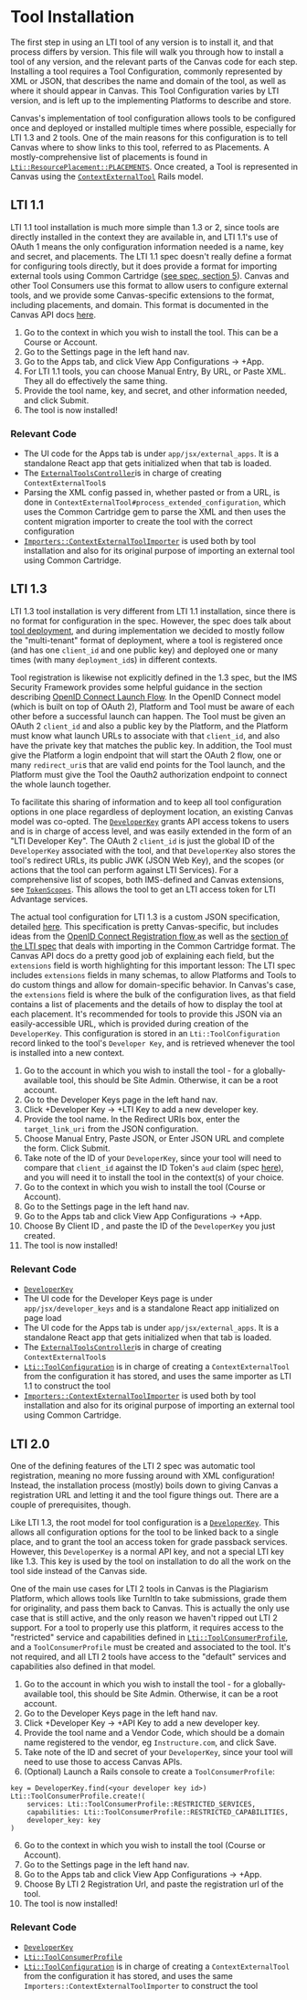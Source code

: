 # Tool Installation

The first step in using an LTI tool of any version is to install it, and that process differs by version. This file will walk you through how to install a tool of any version, and the relevant parts of the Canvas code for each step. Installing a tool requires a Tool Configuration, commonly represented by XML or JSON, that describes the name and domain of the tool, as well as where it should appear in Canvas. This Tool Configuration varies by LTI version, and is left up to the implementing Platforms to describe and store.

Canvas's implementation of tool configuration allows tools to be configured once and deployed or installed multiple times where possible, especially for LTI 1.3 and 2 tools. One of the main reasons for this configuration is to tell Canvas where to show links to this tool, referred to as Placements. A mostly-comprehensive list of placements is found in [`Lti::ResourcePlacement::PLACEMENTS`](/app/models/lti/resource_placement.rb). Once created, a Tool is represented in Canvas using the [`ContextExternalTool`](/app/models/context_external_tool.rb) Rails model.

## LTI 1.1

LTI 1.1 tool installation is much more simple than 1.3 or 2, since tools are directly installed in the context they are available in, and LTI 1.1's use of OAuth 1 means the only configuration information needed is a name, key and secret, and placements. The LTI 1.1 spec doesn't really define a format for configuring tools directly, but it does provide a format for importing external tools using Common Cartridge ([see spec, section 5](https://www.imsglobal.org/specs/ltiv1p1/implementation-guide)). Canvas and other Tool Consumers use this format to allow users to configure external tools, and we provide some Canvas-specific extensions to the format, including placements, and domain. This format is documented in the Canvas API docs [here](https://canvas.instructure.com/doc/api/file.tools_xml.html).

1. Go to the context in which you wish to install the tool. This can be a Course or Account.
2. Go to the Settings page in the left hand nav.
3. Go to the Apps tab, and click View App Configurations -> +App.
4. For LTI 1.1 tools, you can choose Manual Entry, By URL, or Paste XML. They all do effectively the same thing.
5. Provide the tool name, key, and secret, and other information needed, and click Submit.
6. The tool is now installed!

### Relevant Code

- The UI code for the Apps tab is under `app/jsx/external_apps`. It is a standalone React app that gets initialized when that tab is loaded.
- The [`ExternalToolsController`](/app/controllers/external_tools_controller.rb)is in charge of creating `ContextExternalTool`s
- Parsing the XML config passed in, whether pasted or from a URL, is done in `ContextExternalTool#process_extended_configuration`, which uses the Common Cartridge gem to parse the XML and then uses the content migration importer to create the tool with the correct configuration
- [`Importers::ContextExternalToolImporter`](/app/models/importers/context_external_tool_importer.rb) is used both by tool installation and also for its original purpose of importing an external tool using Common Cartridge.

## LTI 1.3

LTI 1.3 tool installation is very different from LTI 1.1 installation, since there is no format for configuration in the spec. However, the spec does talk about [tool deployment](http://www.imsglobal.org/spec/lti/v1p3/#tool-deployment), and during implementation we decided to mostly follow the "multi-tenant" format of deployment, where a tool is registered once (and has one `client_id` and one public key) and deployed one or many times (with many `deployment_id`s) in different contexts. 

Tool registration is likewise not explicitly defined in the 1.3 spec, but the IMS Security Framework provides some helpful guidance in the section describing [OpenID Connect Launch Flow](https://www.imsglobal.org/spec/security/v1p0/#openid_connect_launch_flow). In the OpenID Connect model (which is built on top of OAuth 2), Platform and Tool must be aware of each other before a successful launch can happen. The Tool must be given an OAuth 2 `client_id` and also a public key by the Platform, and the Platform must know what launch URLs to associate with that `client_id`, and also have the private key that matches the public key. In addition, the Tool must give the Platform a login endpoint that will start the OAuth 2 flow, one or many `redirect_uri`s that are valid end points for the Tool launch, and the Platform must give the Tool the Oauth2 authorization endpoint to connect the whole launch together.

To facilitate this sharing of information and to keep all tool configuration options in one place regardless of deployment location, an existing Canvas model was co-opted. The [`DeveloperKey`](/app/models/developer_key.rb) grants API access tokens to users and is in charge of access level, and was easily extended in the form of an "LTI Developer Key". The OAuth 2 `client_id` is just the global ID of the `DeveloperKey` associated with the tool, and that `DeveloperKey` also stores the tool's redirect URLs, its public JWK (JSON Web Key), and the scopes (or actions that the tool can perform against LTI Services). For a comprehensive list of scopes, both IMS-defined and Canvas extensions, see [`TokenScopes`](/lib/token_scopes.rb). This allows the tool to get an LTI access token for LTI Advantage services.

The actual tool configuration for LTI 1.3 is a custom JSON specification, detailed [here](https://canvas.instructure.com/doc/api/file.lti_dev_key_config.html#anatomy-of-a-json-configuration). This specification is pretty Canvas-specific, but includes ideas from the [OpenID Connect Registration flow ](https://connect2id.com/products/server/docs/guides/client-registration) as well as the [section of the LTI spec](http://www.imsglobal.org/spec/lti/v1p3/#cclinks) that deals with importing in the Common Cartridge format. The Canvas API docs do a pretty good job of explaining each field, but the `extensions` field is worth highlighting for this important lesson: The LTI spec includes `extensions` fields in many schemas, to allow Platforms and Tools to do custom things and allow for domain-specific behavior. In Canvas's case, the `extensions` field is where the bulk of the configuration lives, as that field contains a list of placements and the details of how to display the tool at each placement. It's recommended for tools to provide this JSON via an easily-accessible URL, which is provided during creation of the `DeveloperKey`. This configuration is stored in an `Lti::ToolConfiguration` record linked to the tool's `Developer Key`, and is retrieved whenever the tool is installed into a new context.

1. Go to the account in which you wish to install the tool - for a globally-available tool, this should be Site Admin. Otherwise, it can be a root account.
2. Go to the Developer Keys page in the left hand nav.
3. Click +Developer Key -> +LTI Key to add a new developer key.
4. Provide the tool name. In the Redirect URIs box, enter the `target_link_uri` from the JSON configuration.
5. Choose Manual Entry, Paste JSON, or Enter JSON URL and complete the form. Click Submit.
6. Take note of the ID of your `DeveloperKey`, since your tool will need to compare that `client_id` against the ID Token's `aud` claim (spec [here](https://www.imsglobal.org/spec/security/v1p0/#id-token)), and you will need it to install the tool in the context(s) of your choice.
7. Go to the context in which you wish to install the tool (Course or Account).
8. Go to the Settings page in the left hand nav.
9. Go to the Apps tab and click View App Configurations -> +App.
10. Choose By Client ID , and paste the ID of the `DeveloperKey` you just created.
11. The tool is now installed!

### Relevant Code

- [`DeveloperKey`](/app/models/developer_key.rb)
- The UI code for the Developer Keys page is under `app/jsx/developer_keys` and is a standalone React app initialized on page load
- The UI code for the Apps tab is under `app/jsx/external_apps`. It is a standalone React app that gets initialized when that tab is loaded.
- The [`ExternalToolsController`](/app/controllers/external_tools_controller.rb)is in charge of creating `ContextExternalTool`s
- [`Lti::ToolConfiguration`](/app/models/lti/tool_configuration.rb) is in charge of creating a `ContextExternalTool` from the configuration it has stored, and uses the same importer as LTI 1.1 to construct the tool
- [`Importers::ContextExternalToolImporter`](/app/models/importers/context_external_tool_importer.rb) is used both by tool installation and also for its original purpose of importing an external tool using Common Cartridge.


## LTI 2.0

One of the defining features of the LTI 2 spec was automatic tool registration, meaning no more fussing around with XML configuration! Instead, the installation process (mostly) boils down to giving Canvas a registration URL and letting it and the tool figure things out. There are a couple of prerequisites, though.

Like LTI 1.3, the root model for tool configuration is a [`DeveloperKey`](/app/models/developer_key.rb). This allows all configuration options for the tool to be linked back to a single place, and to grant the tool an access token for grade passback services. However, this `DeveloperKey` is a normal API key, and not a special LTI key like 1.3. This key is used by the tool on installation to do all the work on the tool side instead of the Canvas side.

One of the main use cases for LTI 2 tools in Canvas is the Plagiarism Platform, which allows tools like TurnItIn to take submissions, grade them for originality, and pass them back to Canvas. This is actually the only use case that is still active, and the only reason we haven't ripped out LTI 2 support. For a tool to properly use this platform, it requires access to the "restricted" service and capabilities defined in [`Lti::ToolConsumerProfile`](/app/models/lti/tool_consumer_profile.rb), and a `ToolConsumerProfile` must be created and associated to the tool. It's not required, and all LTI 2 tools have access to the "default" services and capabilities also defined in that model.

1. Go to the account in which you wish to install the tool - for a globally-available tool, this should be Site Admin. Otherwise, it can be a root account.
2. Go to the Developer Keys page in the left hand nav.
3. Click +Developer Key -> +API Key to add a new developer key.
4. Provide the tool name and a Vendor Code, which should be a domain name registered to the vendor, eg `Instructure.com`, and click Save.
5. Take note of the ID and secret of your `DeveloperKey`, since your tool will need to use those to access Canvas APIs.
6. (Optional) Launch a Rails console to create a `ToolConsumerProfile`:
```
key = DeveloperKey.find(<your developer key id>)
Lti::ToolConsumerProfile.create!(
    services: Lti::ToolConsumerProfile::RESTRICTED_SERVICES,
    capabilities: Lti::ToolConsumerProfile::RESTRICTED_CAPABILITIES,
    developer_key: key
)
```
6. Go to the context in which you wish to install the tool (Course or Account).
7. Go to the Settings page in the left hand nav.
8. Go to the Apps tab and click View App Configurations -> +App.
9. Choose By LTI 2 Registration Url, and paste the registration url of the tool.
10. The tool is now installed!

### Relevant Code

- [`DeveloperKey`](/app/models/developer_key.rb)
- [`Lti::ToolConsumerProfile`](/app/models/lti/tool_consumer_profile.rb)
- [`Lti::ToolConfiguration`](/app/models/lti/tool_configuration.rb) is in charge of creating a `ContextExternalTool` from the configuration it has stored, and uses the same `Importers::ContextExternalToolImporter` to construct the tool